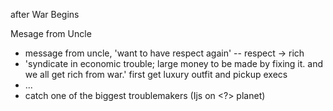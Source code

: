 after War Begins

Mesage from Uncle

- message from uncle, 'want to have respect again' -- respect -> rich
- 'syndicate in economic trouble; large money to be made by fixing it. and we all get rich from war.' first get luxury outfit and pickup execs
- ...
- catch one of the biggest troublemakers (Ijs on <?> planet)
